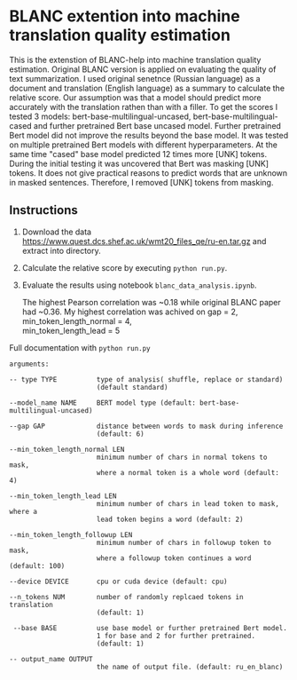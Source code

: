 # BLANC extention into machine translation quality estimation

This is the extenstion of BLANC-help into machine translation quality estimation. Original BLANC version is applied on evaluating the quality of text summarization. I used original senetnce (Russian language) as a document and translation (English language) as a summary to calculate the relative score. Our assumption was that a model should predict more accurately with the translation rathen than with a filler. To get the scores I tested 3 models: bert-base-multilingual-uncased, bert-base-multilingual-cased and further pretrained Bert base uncased model. Further pretrained Bert model did not improve the results beyond the base model. It was tested on multiple pretrained Bert models with different hyperparameters. At the same time "cased" base model predicted 12 times more [UNK] tokens. During the initial testing it was uncovered that Bert was masking [UNK] tokens. It does not give practical reasons to predict words that are unknown in masked sentences. Therefore, I removed [UNK] tokens from masking.   

## Instructions

1. Download the data https://www.quest.dcs.shef.ac.uk/wmt20_files_qe/ru-en.tar.gz and extract into directory.

2. Calculate the relative score by executing `python run.py`.

3. Evaluate the results using notebook `blanc_data_analysis.ipynb`.
   
   The highest Pearson correlation was ~0.18 while original BLANC paper had ~0.36. My highest correlation was achived on gap = 2, min_token_length_normal = 4,                  
   min_token_length_lead = 5 
   
Full documentation with `python run.py` 

    arguments:

    -- type TYPE          type of analysis( shuffle, replace or standard)
                          (default standard)
                        
    --model_name NAME     BERT model type (default: bert-base-multilingual-uncased)

    --gap GAP             distance between words to mask during inference
                          (default: 6)
                        
    --min_token_length_normal LEN
                          minimum number of chars in normal tokens to mask,
                          where a normal token is a whole word (default: 4)
                        
    --min_token_length_lead LEN
                          minimum number of chars in lead token to mask, where a
                          lead token begins a word (default: 2)
                        
    --min_token_length_followup LEN
                          minimum number of chars in followup token to mask,
                          where a followup token continues a word (default: 100)
                        
    --device DEVICE       cpu or cuda device (default: cpu)
  
    --n_tokens NUM        number of randomly replcaed tokens in translation
                          (default: 1)
                        
     --base BASE          use base model or further pretrained Bert model.
                          1 for base and 2 for further pretrained.
                          (default: 1)
                        
    -- output_name OUTPUT
                          the name of output file. (default: ru_en_blanc) 

  

 


